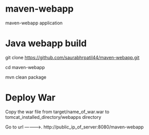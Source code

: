 # maven-webapp
maven-webapp application



# Java webapp build

git clone https://github.com/saurabhrpatil44/maven-webapp.git

cd maven-webapp

mvn clean package



# Deploy War

Copy the war file from target/name_of_war.war  to tomcat_installed_directory/webapps directory

Go to url ————>.    http://public_ip_of_server:8080/maven-webapp

